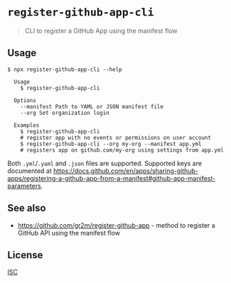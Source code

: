 # `register-github-app-cli`

> CLI to register a GitHub App using the manifest flow

## Usage

```
$ npx register-github-app-cli --help

  Usage
    $ register-github-app-cli

  Options
    --manifest Path to YAML or JSON manifest file
    --org Set organization login

  Examples
    $ register-github-app-cli
    # register app with no events or permissions on user account
    $ register-github-app-cli --org my-org --manifest app.yml
    # registers app on github.com/my-org using settings from app.yml
```

Both `.yml`/`.yaml` and `.json` files are supported. Supported keys are documented at https://docs.github.com/en/apps/sharing-github-apps/registering-a-github-app-from-a-manifest#github-app-manifest-parameters.

## See also

- https://github.com/gr2m/register-github-app - method to register a GitHub API using the manifest flow

## License

[ISC](license)
